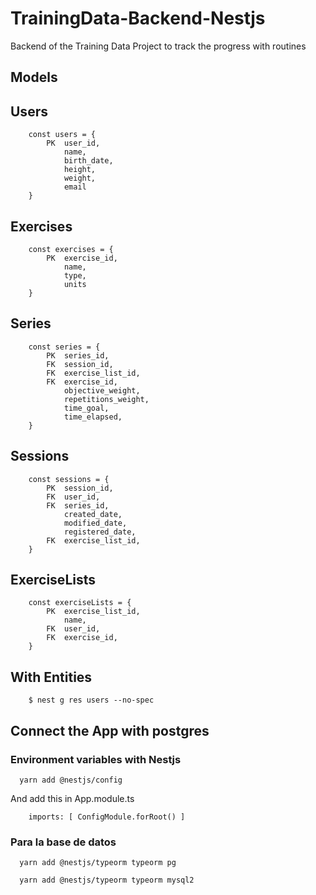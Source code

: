 # TrainingData-Backend-Nestjs
Backend of the Training Data Project to track the progress with routines


## Models

## Users
```
    const users = {
        PK  user_id,
            name,
            birth_date,
            height,
            weight,
            email
    }
```


## Exercises
```
    const exercises = {
        PK  exercise_id,
            name,
            type,
            units
    }
```



## Series
```
    const series = {
        PK  series_id,
        FK  session_id,
        FK  exercise_list_id,
        FK  exercise_id,
            objective_weight,
            repetitions_weight,
            time_goal,
            time_elapsed,
    }
```


## Sessions
```
    const sessions = {
        PK  session_id,
        FK  user_id,
        FK  series_id,
            created_date,
            modified_date,
            registered_date,
        FK  exercise_list_id,
    }
```


## ExerciseLists

```
    const exerciseLists = {
        PK  exercise_list_id,
            name,
        FK  user_id,
        FK  exercise_id,
    }
```


## With Entities

```
    $ nest g res users --no-spec
```


## Connect the App with postgres

### Environment variables with Nestjs
```
  yarn add @nestjs/config
```
And add this in App.module.ts
```
    imports: [ ConfigModule.forRoot() ]
```


### Para la base de datos
```
  yarn add @nestjs/typeorm typeorm pg

  yarn add @nestjs/typeorm typeorm mysql2
```

